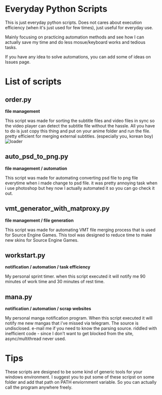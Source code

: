 # Everyday Python Scripts
This is just everyday python scripts. Does not cares about execution efficiency (when it's just used for few times), just useful for everyday use.

Mainly focusing on practicing automation methods and see how I can actually save my time and do less mosue/keyboard works and tedious tasks.

If you have any idea to solve automations, you can add some of ideas on Issues page.
# List of scripts 
## order.py
**file management**

This script was made for sorting the subtitle files and video files in sync so the video player can detect the subtitle file without the hassle. All you have to do is just copy this thing and put on your anime folder and run the file.
pretty efficient for merging external subtitles. (especially you, korean boy)
![loader](https://i.imgur.com/71A4QSK.gif)
## auto_psd_to_png.py
**file management / automation**

This script was made for automating converting psd file to png file everytime when i made change to psd file. it was pretty annoying task when i use photoshop but hey now I actually automated it so you can go check it out.
## vmt_generator_with_matproxy.py
**file management / file generation**

This script was made for automating VMT file merging process that is used for Source Engine Games. This tool was designed to reduce time to make new skins for Source Engine Games. 
## workstart.py
**notification / automation / task efficiency**

My personal sprint timer. when this script executed it will notify me 90 minutes of work time and 30 minutes of rest time.
## mana.py
**notification / automation / scrap websites**

My personal manga notification program. When this script executed it will notify me new mangas that i've missed via telegram. The source is undisclosed. e-mail me if you need to know the parsing source. 
riddled with inefficient code - since I don't want to get blocked from the site, async/multithread never used.
# Tips
These scripts are designed to be some kind of generic tools for your windows environment. I suggest you to put some of these scripst on some folder and add that path on PATH enviornment variable.
So you can actually call the program anywhere freely.
